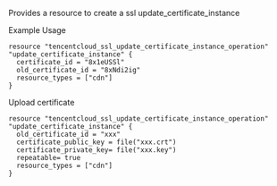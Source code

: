 Provides a resource to create a ssl update_certificate_instance

Example Usage

```hcl
resource "tencentcloud_ssl_update_certificate_instance_operation" "update_certificate_instance" {
  certificate_id = "8x1eUSSl"
  old_certificate_id = "8xNdi2ig"
  resource_types = ["cdn"]
}
```
Upload certificate

```hcl
resource "tencentcloud_ssl_update_certificate_instance_operation" "update_certificate_instance" {
  old_certificate_id = "xxx"
  certificate_public_key = file("xxx.crt")
  certificate_private_key= file("xxx.key")
  repeatable= true
  resource_types = ["cdn"]
}
```
